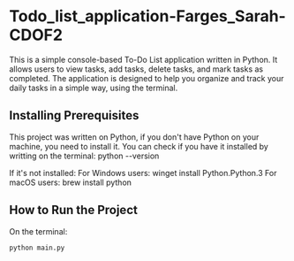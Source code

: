 # Todo_list_application-Farges_Sarah-CDOF2

This is a simple console-based To-Do List application written in Python. It allows users to view tasks, add tasks, delete tasks, and mark tasks as completed. The application is designed to help you organize and track your daily tasks in a simple way, using the terminal.

## Installing Prerequisites

This project was written on Python, if you don't have Python on your machine, you need to install it. You can check if you have it installed by writting on the terminal: python --version 

If it's not installed:
For Windows users: winget install Python.Python.3
For macOS users: brew install python

## How to Run the Project

On the terminal: 
```bash
python main.py
